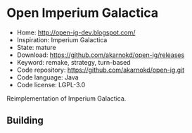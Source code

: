 # Open Imperium Galactica

- Home: http://open-ig-dev.blogspot.com/
- Inspiration: Imperium Galactica
- State: mature
- Download: https://github.com/akarnokd/open-ig/releases
- Keyword: remake, strategy, turn-based
- Code repository: https://github.com/akarnokd/open-ig.git
- Code language: Java
- Code license: LGPL-3.0

Reimplementation of Imperium Galactica.

## Building
